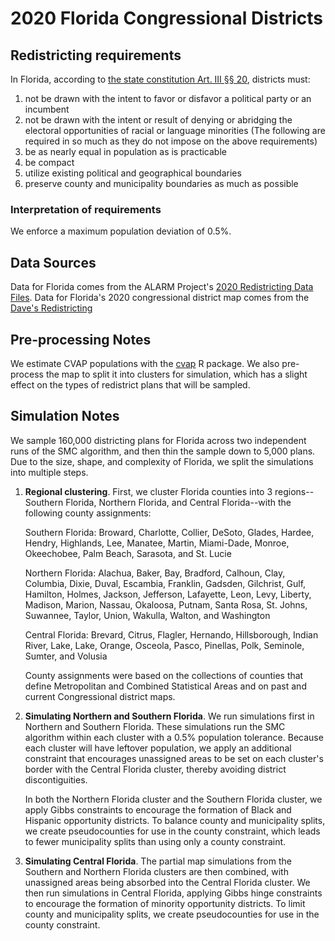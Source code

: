 # 2020 Florida Congressional Districts

## Redistricting requirements
In Florida, according to [the state constitution Art. III §§ 20](http://www.leg.state.fl.us/statutes/index.cfm?submenu=3#A3S20), districts must:
1. not be drawn with the intent to favor or disfavor a political party or an incumbent
2. not be drawn with the intent or result of denying or abridging the electoral opportunities of racial or language minorities
(The following are required in so much as they do not impose on the above requirements)
3. be as nearly equal in population as is practicable
4. be compact
5. utilize existing political and geographical boundaries
6. preserve county and municipality boundaries as much as possible


### Interpretation of requirements
We enforce a maximum population deviation of 0.5%.

## Data Sources
Data for Florida comes from the ALARM Project's [2020 Redistricting Data Files](https://alarm-redist.github.io/posts/2021-08-10-census-2020/).
Data for Florida's 2020 congressional district map comes from the [Dave's Redistricting](https://davesredistricting.org/maps#home)

## Pre-processing Notes
We estimate CVAP populations with the [cvap](https://github.com/christopherkenny/cvap) R package. We also pre-process the map to split it into clusters for simulation, which has a slight effect on the types of redistrict plans that will be sampled.

## Simulation Notes
We sample 160,000 districting plans for Florida across two independent runs of the SMC algorithm, and then thin the sample down to 5,000 plans. Due to the size, shape, and complexity of Florida, we split the simulations into multiple steps.

1. **Regional clustering**.
First, we cluster Florida counties into 3 regions--Southern Florida, Northern Florida, and Central Florida--with the following county assignments:
    
    Southern Florida: Broward, Charlotte, Collier, DeSoto, Glades, Hardee, Hendry, Highlands, Lee, Manatee, Martin, Miami-Dade, Monroe, Okeechobee, Palm Beach, Sarasota, and St. Lucie
    
    Northern Florida: Alachua, Baker, Bay, Bradford, Calhoun, Clay, Columbia, Dixie, Duval, Escambia, Franklin, Gadsden, Gilchrist, Gulf, Hamilton, Holmes, Jackson, Jefferson, Lafayette, Leon, Levy, Liberty, Madison, Marion, Nassau, Okaloosa, Putnam, Santa Rosa, St. Johns, Suwannee, Taylor, Union, Wakulla, Walton, and Washington
    
    Central Florida: Brevard, Citrus, Flagler, Hernando, Hillsborough, Indian River, Lake, Lake, Orange, Osceola, Pasco, Pinellas, Polk, Seminole, Sumter, and Volusia
    
    County assignments were based on the collections of counties that define Metropolitan and Combined Statistical Areas and on past and current Congressional district maps.

2. **Simulating Northern and Southern Florida**.
We run simulations first in Northern and Southern Florida. These simulations run the SMC algorithm within each cluster with a 0.5% population tolerance. Because each cluster will have leftover population, we apply an additional constraint that encourages unassigned areas to be set on each cluster's border with the Central Florida cluster, thereby avoiding district discontiguities.

    In both the Northern Florida cluster and the Southern Florida cluster, we apply Gibbs constraints to encourage the formation of Black and Hispanic opportunity districts. To balance county and municipality splits, we create pseudocounties for use in the county constraint, which leads to fewer municipality splits than using only a county constraint.

3. **Simulating Central Florida**.
The partial map simulations from the Southern and Northern Florida clusters are then combined, with unassigned areas being absorbed into the Central Florida cluster. We then run simulations in Central Florida, applying Gibbs hinge constraints to encourage the formation of minority opportunity districts. To limit county and municipality splits, we create pseudocounties for use in the county constraint.
